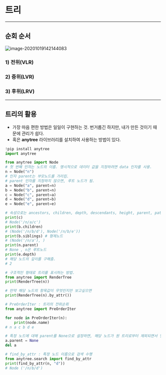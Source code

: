 # 트리

---

## 순회 순서

![image-20201019142144083](C:\Users\mh\Desktop\typora_images\image-20201019142144083.png)

### 1) 전위(VLR)

### 2) 중위(LVR)

### 3) 후위(LRV)

---

## 트리의 활용

- 가장 마음 편한 방법은 일일이 구현하는 것. 번거롭긴 하지만, 내가 만든 것이기 때문에 관리가 쉽다.
- 혹은 **anytree** 라이브러리를 설치하여 사용하는 방법이 있다. 

```python
!pip install anytree
import anytree

from anytree import Node
# 첫 번째 인자는 노드의 이름. 명시적으로 데이터 값을 지정하려면 data 인자를 사용.
n = Node("n") 
# 인자 parent는 부모노드를 가리킴.
# parent 인자를 지정하지 않으면, 루트 노드가 됨.
a = Node("a", parent=n)
b = Node("b", parent=n)
c = Node("c", parent=a)
d = Node("d", parent=b)
e = Node("e", parent=e)
```

```python
# 속성으로는 ancestors, children, depth, descendants, height, parent, path, siblings 등이 있다.
print(c)
# Node('/n/a/c')
print(b.children)
# (Node('/n/b/d'), Node('/n/b/e'))
print(b.siblings) # 형제노드
# (Node('/n/a'), )
print(n.parent)
# None , n은 루트노드
print(e.depth)
# 해당 노드의 깊이를 구해줌.
# 2
```

```python
# 구조적인 형태로 트리를 표시하는 방법.
from anytree import RenderTree
print(RenderTree(n))

# 만약 해당 노드의 항목값이 무엇인지만 보고싶으면
print(RenderTree(n).by_attr())
```

```python
# PreOrderIter : 트리의 전위순회
from anytree import PreOrderIter

for node in PreOrderIter(n):
	print(node.name)
# n a c b d e
```

```python
# 특정 노드에 대해 parent를 None으로 설정하면, 해당 노드가 원 트리로부터 제외되면서 별도의 트리로 간주됨.
a.parent = None
del a

# find_by_attr : 특정 노드 이름으로 검색 수행
from anytree.search import find_by_attr
print(find_by_attr(n, "d"))
# Node ('/n/b/d')
```

